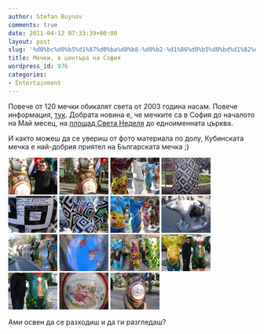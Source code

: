 ```yaml
---
author: Stefan Buynov
comments: true
date: 2011-04-12 07:33:39+00:00
layout: post
slug: '%d0%bc%d0%b5%d1%87%d0%ba%d0%b8-%d0%b2-%d1%86%d0%b5%d0%bd%d1%82%d1%8a%d1%80%d0%b0-%d0%bd%d0%b0-%d1%81%d0%be%d1%84%d0%b8%d1%8f'
title: Мечки, в центъра на София
wordpress_id: 976
categories:
- Entertainment
---
```


Повече от 120 мечки обикалят света от 2003 година насам. Повече информация, [тук](http://www.buddy-baer.com/united-buddy-bears/world-tour/sofija-2011.html).
Добрата новина е, че мечките са в София до началото на Май месец, на [площад Света Неделя](http://bg360.net/pano/sofia/sveta-nedelya.php) до едноименната църква.

И както можеш да се увериш от фото материала по долу, Кубинската мечка е най-добрия приятел на Българската мечка ;) 

[![](/gallery/sofia-bears/thumbs/thumbs_dsc02629.jpg)](/gallery/sofia-bears/dsc02629.jpg)
[![](/gallery/sofia-bears/thumbs/thumbs_dsc02630.jpg)](/gallery/sofia-bears/dsc02630.jpg)
[![](/gallery/sofia-bears/thumbs/thumbs_dsc02646.jpg)](/gallery/sofia-bears/dsc02646.jpg)
[![](/gallery/sofia-bears/thumbs/thumbs_dsc02647.jpg)](/gallery/sofia-bears/dsc02647.jpg)
[![](/gallery/sofia-bears/thumbs/thumbs_dsc02648.jpg)](/gallery/sofia-bears/dsc02648.jpg)
[![](/gallery/sofia-bears/thumbs/thumbs_dsc02649.jpg)](/gallery/sofia-bears/dsc02649.jpg)
[![](/gallery/sofia-bears/thumbs/thumbs_dsc02655.jpg)](/gallery/sofia-bears/dsc02655.jpg)
[![](/gallery/sofia-bears/thumbs/thumbs_dsc02662.jpg)](/gallery/sofia-bears/dsc02662.jpg)
[![](/gallery/sofia-bears/thumbs/thumbs_dsc02667.jpg)](/gallery/sofia-bears/dsc02667.jpg)
[![](/gallery/sofia-bears/thumbs/thumbs_dsc02679.jpg)](/gallery/sofia-bears/dsc02679.jpg)
[![](/gallery/sofia-bears/thumbs/thumbs_dsc02691.jpg)](/gallery/sofia-bears/dsc02691.jpg)
[![](/gallery/sofia-bears/thumbs/thumbs_dsc02694.jpg)](/gallery/sofia-bears/dsc02694.jpg)
[![](/gallery/sofia-bears/thumbs/thumbs_dsc02695.jpg)](/gallery/sofia-bears/dsc02695.jpg)
[![](/gallery/sofia-bears/thumbs/thumbs_dsc02698.jpg)](/gallery/sofia-bears/dsc02698.jpg)
[![](/gallery/sofia-bears/thumbs/thumbs_dsc02699.jpg)](/gallery/sofia-bears/dsc02699.jpg)

Ами освен да се разходиш и да ги разгледаш?

